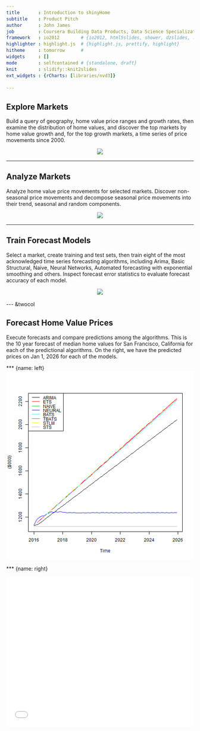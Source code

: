 ```yaml
---
title       : Introduction to shinyHome
subtitle    : Product Pitch
author      : John James
job         : Coursera Building Data Products, Data Science Specialization
framework   : io2012        # {io2012, html5slides, shower, dzslides, ...}
highlighter : highlight.js  # {highlight.js, prettify, highlight}
hitheme     : tomorrow      # 
widgets     : []
mode        : selfcontained # {standalone, draft}
knit        : slidify::knit2slides
ext_widgets : {rCharts: [libraries/nvd3]}

--- 
```




## Explore Markets
Build a query of geography, home value price ranges and growth rates, then examine the distribution of home values, and discover the top markets by home value growth and, for the top growth markets, a time series of price movements since 2000.  

<div style='text-align: center;'>
    <img height='400' src='http://www.daelmann.com/code/dataScience/shinyHome/images/explorer.png' />
</div>

--- 

## Analyze Markets
Analyze home value price movements for selected markets. Discover non-seasonal price movements and decompose seasonal price movements into their trend, seasonal and random components.

<div style='text-align: center;'>
    <img height='400' src='http://www.daelmann.com/code/dataScience/shinyHome/images/analyzer.png' />
</div>

--- 

## Train Forecast Models
Select a market, create training and test sets, then train eight of the most acknowledged time series forecasting algorithms, including Arima, Basic Structural, Naive, Neural Networks, Automated forecasting with exponential smoothing and others. Inspect forecast error statistics to evaluate forecast accuracy of each model.

<div style='text-align: center;'>
    <img height='400' src='http://www.daelmann.com/code/dataScience/shinyHome/images/train.png' />
</div>

--- &twocol

## Forecast Home Value Prices
Execute forecasts and compare predictions among the algorithms.  This is the 10 year forecast of median home values for San Francisco, California for each of the predictional algorithms. On the right, we have the predicted prices on Jan 1, 2026 for each of the models.

*** {name: left}
![plot of chunk forecast](assets/fig/forecast-1.png)

*** {name: right}
<iframe src=' assets/fig/prediction-1.html ' scrolling='no' frameBorder='0' seamless class='rChart nvd3 ' id=iframe- predictionPlot ></iframe> <style>iframe.rChart{ width: 100%; height: 400px;}</style>
